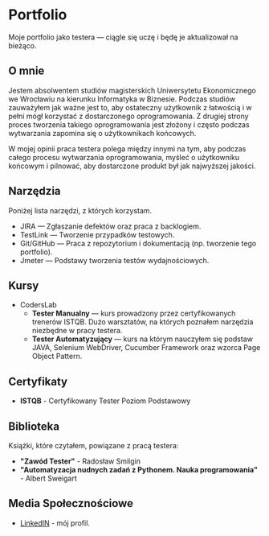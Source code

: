 # Portfolio
Moje portfolio jako testera — ciągle się uczę i będę je aktualizował na bieżąco.

## O mnie

Jestem absolwentem studiów magisterskich Uniwersytetu Ekonomicznego we Wrocławiu na kierunku Informatyka w Biznesie.
Podczas studiów zauważyłem jak ważne jest to, aby ostateczny użytkownik z łatwością i w pełni mógł korzystać z dostarczonego oprogramowania. Z drugiej strony proces tworzenia takiego oprogramowania jest złożony i często podczas wytwarzania zapomina się o użytkownikach końcowych.

W mojej opinii praca testera polega między innymi na tym, aby podczas całego procesu wytwarzania oprogramowania, myśleć o użytkowniku końcowym i pilnować, aby dostarczone produkt był jak najwyższej jakości.

## Narzędzia 

Poniżej lista narzędzi, z których korzystam.

* JIRA — Zgłaszanie defektów oraz praca z backlogiem.
* TestLink — Tworzenie przypadków testowych.
* Git/GitHub — Praca z repozytorium i dokumentacją (np. tworzenie tego portfolio).
* Jmeter — Podstawy tworzenia testów wydajnościowych.

## Kursy

* CodersLab
  * **Tester Manualny** — kurs prowadzony przez certyfikowanych trenerów ISTQB. Dużo warsztatów, na których poznałem narzędzia niezbędne w pracy testera.
  * **Tester Automatyzujący** — kurs na którym nauczyłem się podstaw JAVA, Selenium WebDriver, Cucumber Framework oraz wzorca Page Object Pattern.  

## Certyfikaty

* **ISTQB** - Certyfikowany Tester Poziom Podstawowy

## Biblioteka

Książki, które czytałem, powiązane z pracą testera:

* **"Zawód Tester"** - Radosław Smilgin
* **"Automatyzacja nudnych zadań z Pythonem. Nauka programowania"** - Albert Sweigart

## Media Społecznościowe

* [LinkedIN](www.linkedin.com/in/marcin-gaweł) - mój profil.
